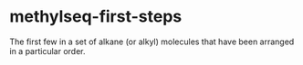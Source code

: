 # methylseq-first-steps

The first few in a set of alkane (or alkyl) molecules that have been arranged in a particular order.
